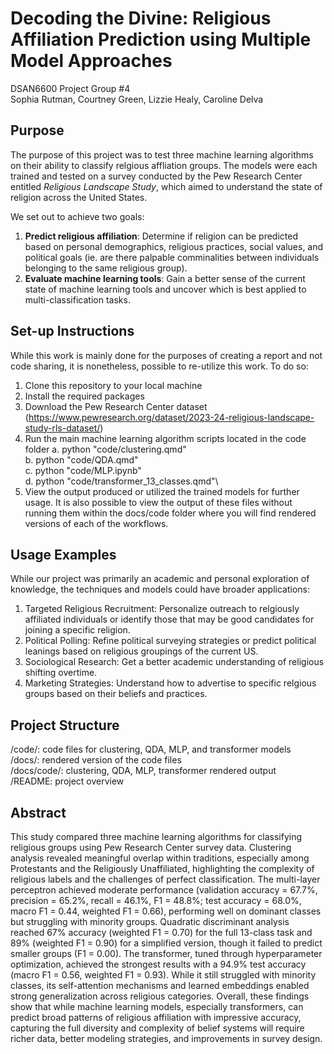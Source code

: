 # Decoding the Divine: Religious Affiliation Prediction using Multiple Model Approaches
DSAN6600 Project Group #4\
Sophia Rutman, Courtney Green, Lizzie Healy, Caroline Delva

## Purpose
The purpose of this project was to test three machine learning algorithms on their ability to classify relgious affliation groups. The models were each trained and tested on a survey conducted by the Pew Research Center entitled _Religious Landscape Study_, which aimed to understand the state of religion across the United States. 

We set out to achieve two goals: 
  1. **Predict religious affiliation**: Determine if religion can be predicted based on personal demographics, religious practices, social values, and political goals (ie. are there palpable comminalities between individuals belonging to the same religious group).
  2. **Evaluate machine learning tools**: Gain a better sense of the current state of machine learning tools and uncover which is best applied to multi-classification tasks.

## Set-up Instructions 
While this work is mainly done for the purposes of creating a report and not code sharing, it is nonetheless, possible to re-utilize this work. To do so:
  1. Clone this repository to your local machine
  2. Install the required packages
  3. Download the Pew Research Center dataset (https://www.pewresearch.org/dataset/2023-24-religious-landscape-study-rls-dataset/)
  4. Run the main machine learning algorithm scripts located in the code folder
     a. python "code/clustering.qmd"\
     b. python "code/QDA.qmd"\
     c. python "code/MLP.ipynb"\
     d. python "code/transformer_13_classes.qmd"\
  5. View the output produced or utilized the trained models for further usage.
It is also possible to view the output of these files without running them within the docs/code folder where you will find rendered versions of each of the workflows. 

## Usage Examples
While our project was primarily an academic and personal exploration of knowledge, the techniques and models could have broader applications:
  1. Targeted Religious Recruitment: Personalize outreach to relgiously affiliated individuals or identify those that may be good candidates for joining a specific religion.
  2. Political Polling: Refine political surveying strategies or predict political leanings based on religious groupings of the current US.
  3. Sociological Research: Get a better academic understanding of religious shifting overtime.
  4. Marketing Strategies: Understand how to advertise to specific relgious groups based on their beliefs and practices.

## Project Structure
/code/: code files for clustering, QDA, MLP, and transformer models\
/docs/: rendered version of the code files\
/docs/code/: clustering, QDA, MLP, transformer rendered output\
/README: project overview

## Abstract 
This study compared three machine learning algorithms for classifying religious groups using Pew Research Center survey data. Clustering analysis revealed meaningful overlap within traditions, especially among Protestants and the Religiously Unaffiliated, highlighting the complexity of religious labels and the challenges of perfect classification. The multi-layer perceptron achieved moderate performance (validation accuracy = 67.7%, precision = 65.2%, recall = 46.1%, F1 = 48.8%; test accuracy = 68.0%, macro F1 = 0.44, weighted F1 = 0.66), performing well on dominant classes but struggling with minority groups. Quadratic discriminant analysis reached 67% accuracy (weighted F1 = 0.70) for the full 13-class task and 89% (weighted F1 = 0.90) for a simplified version, though it failed to predict smaller groups (F1 = 0.00). The transformer, tuned through hyperparameter optimization, achieved the strongest results with a 94.9% test accuracy (macro F1 = 0.56, weighted F1 = 0.93). While it still struggled with minority classes, its self-attention mechanisms and learned embeddings enabled strong generalization across religious categories. Overall, these findings show that while machine learning models, especially transformers, can predict broad patterns of religious affiliation with impressive accuracy, capturing the full diversity and complexity of belief systems will require richer data, better modeling strategies, and improvements in survey design.
